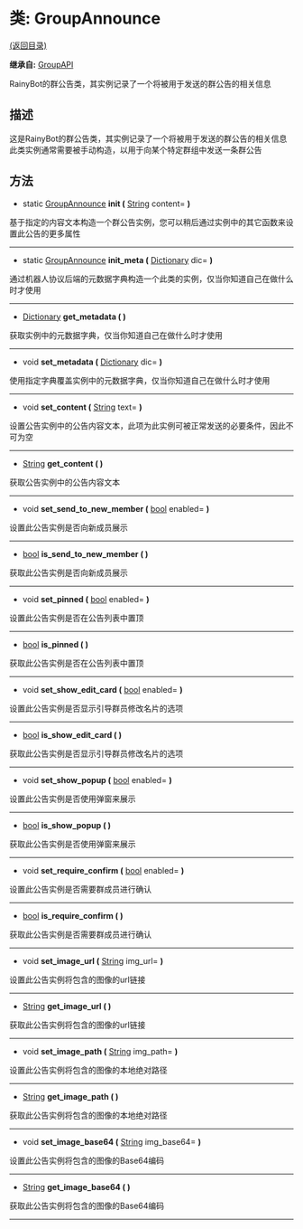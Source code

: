 # 类: GroupAnnounce  
[(返回目录)](README.md)  
  
**继承自:** [GroupAPI](GroupAPI.md)  
  
RainyBot的群公告类，其实例记录了一个将被用于发送的群公告的相关信息  
  
## 描述  
  
这是RainyBot的群公告类，其实例记录了一个将被用于发送的群公告的相关信息   
此类实例通常需要被手动构造，以用于向某个特定群组中发送一条群公告  
  
## 方法 
  
- static [GroupAnnounce](GroupAnnounce.md) **init (** [String](https://docs.godotengine.org/en/latest/classes/class_string.html) content= **)**  
  
基于指定的内容文本构造一个群公告实例，您可以稍后通过实例中的其它函数来设置此公告的更多属性  
  
---  
  
- static [GroupAnnounce](GroupAnnounce.md) **init_meta (** [Dictionary](https://docs.godotengine.org/en/latest/classes/class_dictionary.html) dic= **)**  
  
通过机器人协议后端的元数据字典构造一个此类的实例，仅当你知道自己在做什么时才使用  
  
---  
  
-  [Dictionary](https://docs.godotengine.org/en/latest/classes/class_dictionary.html) **get_metadata ( )**  
  
获取实例中的元数据字典，仅当你知道自己在做什么时才使用  
  
---  
  
-  void **set_metadata (** [Dictionary](https://docs.godotengine.org/en/latest/classes/class_dictionary.html) dic= **)**  
  
使用指定字典覆盖实例中的元数据字典，仅当你知道自己在做什么时才使用  
  
---  
  
-  void **set_content (** [String](https://docs.godotengine.org/en/latest/classes/class_string.html) text= **)**  
  
设置公告实例中的公告内容文本，此项为此实例可被正常发送的必要条件，因此不可为空  
  
---  
  
-  [String](https://docs.godotengine.org/en/latest/classes/class_string.html) **get_content ( )**  
  
获取公告实例中的公告内容文本  
  
---  
  
-  void **set_send_to_new_member (** [bool](https://docs.godotengine.org/en/latest/classes/class_bool.html) enabled= **)**  
  
设置此公告实例是否向新成员展示  
  
---  
  
-  [bool](https://docs.godotengine.org/en/latest/classes/class_bool.html) **is_send_to_new_member ( )**  
  
获取此公告实例是否向新成员展示  
  
---  
  
-  void **set_pinned (** [bool](https://docs.godotengine.org/en/latest/classes/class_bool.html) enabled= **)**  
  
设置此公告实例是否在公告列表中置顶  
  
---  
  
-  [bool](https://docs.godotengine.org/en/latest/classes/class_bool.html) **is_pinned ( )**  
  
获取此公告实例是否在公告列表中置顶  
  
---  
  
-  void **set_show_edit_card (** [bool](https://docs.godotengine.org/en/latest/classes/class_bool.html) enabled= **)**  
  
设置此公告实例是否显示引导群员修改名片的选项  
  
---  
  
-  [bool](https://docs.godotengine.org/en/latest/classes/class_bool.html) **is_show_edit_card ( )**  
  
获取此公告实例是否显示引导群员修改名片的选项  
  
---  
  
-  void **set_show_popup (** [bool](https://docs.godotengine.org/en/latest/classes/class_bool.html) enabled= **)**  
  
设置此公告实例是否使用弹窗来展示  
  
---  
  
-  [bool](https://docs.godotengine.org/en/latest/classes/class_bool.html) **is_show_popup ( )**  
  
获取此公告实例是否使用弹窗来展示  
  
---  
  
-  void **set_require_confirm (** [bool](https://docs.godotengine.org/en/latest/classes/class_bool.html) enabled= **)**  
  
设置此公告实例是否需要群成员进行确认  
  
---  
  
-  [bool](https://docs.godotengine.org/en/latest/classes/class_bool.html) **is_require_confirm ( )**  
  
获取此公告实例是否需要群成员进行确认  
  
---  
  
-  void **set_image_url (** [String](https://docs.godotengine.org/en/latest/classes/class_string.html) img_url= **)**  
  
设置此公告实例将包含的图像的url链接  
  
---  
  
-  [String](https://docs.godotengine.org/en/latest/classes/class_string.html) **get_image_url ( )**  
  
获取此公告实例将包含的图像的url链接  
  
---  
  
-  void **set_image_path (** [String](https://docs.godotengine.org/en/latest/classes/class_string.html) img_path= **)**  
  
设置此公告实例将包含的图像的本地绝对路径  
  
---  
  
-  [String](https://docs.godotengine.org/en/latest/classes/class_string.html) **get_image_path ( )**  
  
获取此公告实例将包含的图像的本地绝对路径  
  
---  
  
-  void **set_image_base64 (** [String](https://docs.godotengine.org/en/latest/classes/class_string.html) img_base64= **)**  
  
设置此公告实例将包含的图像的Base64编码  
  
---  
  
-  [String](https://docs.godotengine.org/en/latest/classes/class_string.html) **get_image_base64 ( )**  
  
获取此公告实例将包含的图像的Base64编码  
  
---  
  

